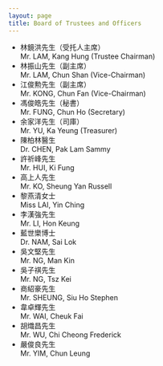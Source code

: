 ```yaml
---
layout: page
title: Board of Trustees and Officers
---
```


- <span lang="zh-HK">林鏡洪先生（受托人主席）</span><br />
  Mr. LAM, Kang Hung (Trustee Chairman)
- <span lang="zh-HK">林振山先生（副主席）</span><br />
  Mr. LAM, Chun Shan (Vice-Chairman)
- <span lang="zh-HK">江俊勲先生（副主席）</span><br />
  Mr. KONG, Chun Fan (Vice-Chairman)
- <span lang="zh-HK">馮俊皓先生（秘書）</span><br />
  Mr. FUNG, Chun Ho (Secretary)
- <span lang="zh-HK">余家洋先生（司庫）</span><br />
  Mr. YU, Ka Yeung (Treasurer)
- <span lang="zh-HK">陳柏林醫生</span><br />
  Dr. CHEN, Pak Lam Sammy
- <span lang="zh-HK">許祈峰先生</span><br />
  Mr. HUI, Ki Fung
- <span lang="zh-HK">高上人先生</span><br />
  Mr. KO, Sheung Yan Russell
- <span lang="zh-HK">黎燕清女士</span><br />
  Miss LAI, Yin Ching
- <span lang="zh-HK">李漢強先生</span><br />
  Mr. LI, Hon Keung
- <span lang="zh-HK">藍世樂博士</span><br />
  Dr. NAM, Sai Lok
- <span lang="zh-HK">吳文堅先生</span><br />
  Mr. NG, Man Kin
- <span lang="zh-HK">吳子祺先生</span><br />
  Mr. NG, Tsz Kei
- <span lang="zh-HK">商紹豪先生</span><br />
  Mr. SHEUNG, Siu Ho Stephen
- <span lang="zh-HK">韋卓輝先生</span><br />
  Mr. WAI, Cheuk Fai
- <span lang="zh-HK">胡熾昌先生</span><br />
  Mr. WU, Chi Cheong Frederick
- <span lang="zh-HK">嚴俊良先生</span><br />
  Mr. YIM, Chun Leung
